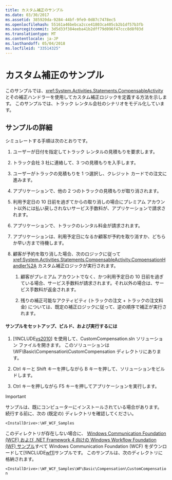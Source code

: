 ```yaml
---
title: カスタム補正のサンプル
ms.date: 03/30/2017
ms.assetid: 385920da-9284-44bf-9fe9-0d87c7478ec5
ms.openlocfilehash: 55161a46bebca2cce41803ca405cb2b1df57b3fb
ms.sourcegitcommit: 3d5d33f384eeba41b2dff79d096f47ccc8d8f03d
ms.translationtype: MT
ms.contentlocale: ja-JP
ms.lasthandoff: 05/04/2018
ms.locfileid: "33514325"
---
```

# <a name="custom-compensation-sample"></a>カスタム補正のサンプル
このサンプルでは、<xref:System.Activities.Statements.CompensableActivity> とその補正ハンドラーを使用してカスタム補正ロジックを定義する方法を示します。 このサンプルでは、トラック レンタル会社のシナリオをモデル化しています。  
  
## <a name="sample-details"></a>サンプルの詳細  
 シミュレートする手順は次のとおりです。  
  
1.  ユーザーが日付を指定してトラック レンタルの見積もりを要求します。  
  
2.  トラック会社 3 社に連絡して、3 つの見積もりを入手します。  
  
3.  ユーザーがトラックの見積もりを 1 つ選択し、クレジット カードでの注文に進みます。  
  
4.  アプリケーションで、他の 2 つのトラックの見積もりが取り消されます。  
  
5.  利用予定日の 10 日前を過ぎてからの取り消しの場合にプレミアム アカウント以外には払い戻しされないサービス手数料が、アプリケーションで請求されます。  
  
6.  アプリケーションで、トラックのレンタル料金が請求されます。  
  
7.  アプリケーションは、利用予定日になるか顧客が予約を取り消すか、どちらか早い方まで待機します。  
  
8.  顧客が予約を取り消した場合、次のロジックに従って <xref:System.Activities.Statements.CompensableActivity.CompensationHandler%2A> カスタム補正ロジックが実行されます。  
  
    1.  顧客がプレミアム アカウントでなく、かつ利用予定日の 10 日前を過ぎている場合、サービス手数料が請求されます。それ以外の場合は、サービス手数料が返金されます。  
  
    2.  残りの補正可能なアクティビティ (トラックの注文 + トラックの注文料金) については、既定の補正ロジックに従って、逆の順序で補正が実行されます。  
  
#### <a name="to-set-up-build-and-run-the-sample"></a>サンプルをセットアップ、ビルド、および実行するには  
  
1.  [!INCLUDE[vs2010](../../../../includes/vs2010-md.md)] を使用して、CustomCompensation.sln ソリューション ファイルを開きます。 このソリューションは \WF\Basic\Compensation\CustomCompensation ディレクトリにあります。  
  
2.  Ctrl キーと Shift キーを押しながら B キーを押して、ソリューションをビルドします。  
  
3.  Ctrl キーを押しながら F5 キーを押してアプリケーションを実行します。  
  
> [!IMPORTANT]
>  サンプルは、既にコンピューターにインストールされている場合があります。 続行する前に、次の (既定の) ディレクトリを確認してください。  
>   
>  `<InstallDrive>:\WF_WCF_Samples`  
>   
>  このディレクトリが存在しない場合に、 [Windows Communication Foundation (WCF) および .NET Framework 4 向けの Windows Workflow Foundation (WF) サンプル](http://go.microsoft.com/fwlink/?LinkId=150780)すべて Windows Communication Foundation (WCF) をダウンロードして[!INCLUDE[wf1](../../../../includes/wf1-md.md)]サンプルです。 このサンプルは、次のディレクトリに格納されます。  
>   
>  `<InstallDrive>:\WF_WCF_Samples\WF\Basic\Compensation\CustomCompensation`